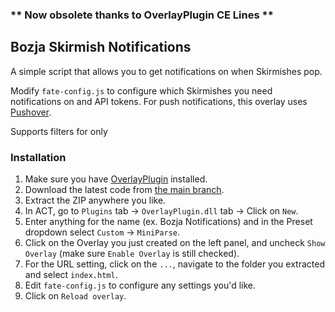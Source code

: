 ### \*\* Now obsolete thanks to OverlayPlugin CE Lines \*\*

## Bozja Skirmish Notifications

A simple script that allows you to get notifications on when Skirmishes pop.

Modify `fate-config.js` to configure which Skirmishes you need notifications on and API tokens.
For push notifications, this overlay uses [Pushover](https://pushover.net/).

Supports filters for only

### Installation

1. Make sure you have [OverlayPlugin](https://overlayplugin.github.io/docs/setup/) installed.
2. Download the latest code from [the main branch](https://github.com/Makar8000/BozjaNotifications/archive/main.zip).
3. Extract the ZIP anywhere you like.
4. In ACT, go to `Plugins` tab -> `OverlayPlugin.dll` tab -> Click on `New`.
5. Enter anything for the name (ex. Bozja Notifications) and in the Preset dropdown select `Custom` -> `MiniParse`.
6. Click on the Overlay you just created on the left panel, and uncheck `Show Overlay` (make sure `Enable Overlay` is still checked).
7. For the URL setting, click on the `...`, navigate to the folder you extracted and select `index.html`.
8. Edit `fate-config.js` to configure any settings you'd like.
9. Click on `Reload overlay`.
